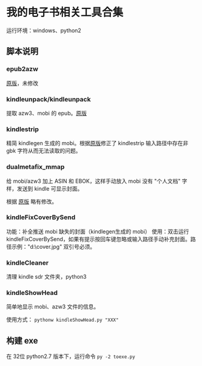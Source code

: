 # 我的电子书相关工具合集

运行环境：windows、python2

## 脚本说明

### epub2azw

[原版](http://www.hi-pda.com/forum/viewthread.php?tid=1524119)，未修改

### kindleunpack/kindleunpack

提取 azw3、mobi 的 epub。[原版](http://github.com/kevinhendricks/KindleUnpack)

### kindlestrip

精简 kindlegen 生成的 mobi。根据[原版](http://github.com/jefftriplett/kindlestrip)修正了 kindlestrip 输入路径中存在非 gbk 字符从而无法读取的问题。

### dualmetafix_mmap

给 mobi/azw3 加上 ASIN 和 EBOK，这样手动放入 mobi 没有 "个人文档" 字样，发送到 kindle 可显示封面。

根据 [原版](http://www.mobileread.com/forums/showpost.php?p=2839085&postcount=58) 略有修改。

### kindleFixCoverBySend

功能：补全推送 mobi 缺失的封面（kindlegen生成的 mobi）
使用：双击运行 kindleFixCoverBySend，如果有提示按回车键忽略或输入路径手动补充封面。路径示例："d:\\cover.jpg" 双引号必须。

### kindleCleaner

清理 kindle sdr 文件夹，python3

### kindleShowHead

简单地显示 mobi、azw3 文件的信息。

使用方式： `pythonw kindleShowHead.py "XXX"`

## 构建 exe

在 32位 python2.7 版本下，运行命令 `py -2 toexe.py`